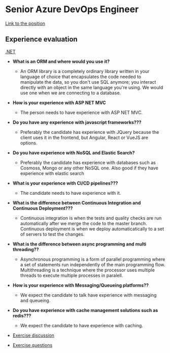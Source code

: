 # Senior Azure DevOps Engineer

[Link to the position](https://jobs.lever.co/codelitt/7a3e477d-0494-440b-8929-978722d2843b)

## Experience evaluation

[.NET](https://github.com/codelittinc/engineering-hiring/blob/master/questions/technologies/dot-net.md)

* **What is an ORM and where would you use it?**
    * An ORM library is a completely ordinary library written in your language of choice that encapsulates the code needed to manipulate the data, so you don't use SQL anymore; you interact directly with an object in the same language you're using. We would use one when we are connecting to a database.

* **How is your experience with ASP NET MVC**
    * The person needs to have experience with ASP NET MVC.

* **Do you have any experience with javascript frameworks???**
    * Preferably the candidate has experience with JQuery because the client uses it in the frontend, but Angular, React or VueJS are options.

* **Do you have experience with NoSQL and Elastic Search?**
    * Preferably the candidate has experience with databases such as Cosmoss, Mongo or any other NoSQL one. Also good if they have experience with elastic search

* **What is your experience with CI/CD pipelines???**
    * The candidate needs to have experience with it.

* **What is the difference between Continuous Integration and Continuous Deployment???**
    * Continuous integration is when the tests and quality checks are run automatically after we merge the code to the master branch. Continuous deployment is when we deploy automaticatically to a set of servers to test the changes. 

* **What is the difference between async programming and multi threading??**
    * Asynchronous programming is a form of parallel programming where a set of statements run independently of the main programming flow. Multithreading is a technique where the processor uses multiple threads to execute multiple processes in paralell.

* **How is your experience with Messaging/Queueing platforms??**
    * We expect the candidate to talk have experience with messaging and queueing.

* **Do you have experience with cache management solutions such as redis???**
    * We expect the candidate to have experience with caching.

* [Exercise discussion](https://gist.github.com/kaiomagalhaes/d49183f853ba2e383bf7a561f401c387)
* [Exercise questions](https://gist.github.com/kaiomagalhaes/7c260708e37dca632f0670a17a899670)
